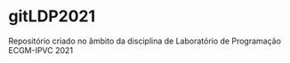 # gitLDP2021
Repositório criado no âmbito da disciplina de Laboratório de Programação ECGM-IPVC 2021
